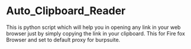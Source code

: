 # Auto_Clipboard_Reader
This is python script which will help you in opening any link in your web browser just by simply copying the link in your clipboard.
This for Fire fox Browser and set to default proxy for burpsuite.
